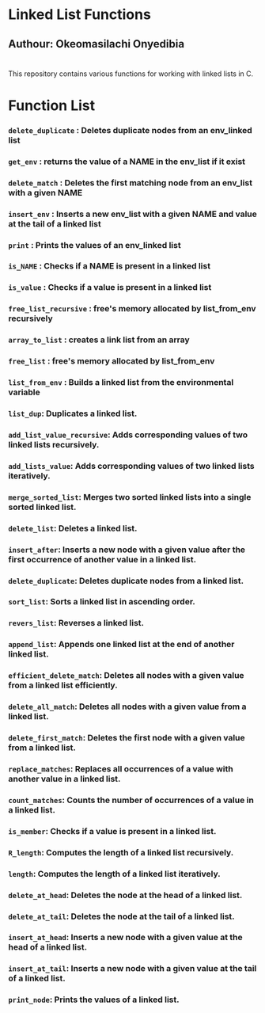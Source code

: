 # Linked List Functions
## Authour: Okeomasilachi Onyedibia
#
This repository contains various functions for working with linked lists in C.

# Function List

### `delete_duplicate` : Deletes duplicate nodes from an env_linked list
### `get_env` : returns the value of a NAME in the env_list if it exist
### `delete_match` : Deletes the first matching node from an env_list with a given NAME
### `insert_env` : Inserts a new env_list with a given NAME and value at the tail of a linked list
### `print` : Prints the values of an env_linked list
### `is_NAME` : Checks if a NAME is present in a linked list
### `is_value` : Checks if a value is present in a linked list
### `free_list_recursive` : free's memory allocated by list_from_env recursively
### `array_to_list` : creates a link list from an array
### `free_list` : free's memory allocated by list_from_env
### `list_from_env` : Builds a linked list from the environmental variable
### `list_dup`: Duplicates a linked list.
### `add_list_value_recursive`: Adds corresponding values of two linked lists recursively.
### `add_lists_value`: Adds corresponding values of two linked lists iteratively.
### `merge_sorted_list`: Merges two sorted linked lists into a single sorted linked list.
### `delete_list`: Deletes a linked list.
### `insert_after`: Inserts a new node with a given value after the first occurrence of another value in a linked list.
### `delete_duplicate`: Deletes duplicate nodes from a linked list.
### `sort_list`: Sorts a linked list in ascending order.
### `revers_list`: Reverses a linked list.
### `append_list`: Appends one linked list at the end of another linked list.
### `efficient_delete_match`: Deletes all nodes with a given value from a linked list efficiently.
### `delete_all_match`: Deletes all nodes with a given value from a linked list.
### `delete_first_match`: Deletes the first node with a given value from a linked list.
### `replace_matches`: Replaces all occurrences of a value with another value in a linked list.
### `count_matches`: Counts the number of occurrences of a value in a linked list.
### `is_member`: Checks if a value is present in a linked list.
### `R_length`: Computes the length of a linked list recursively.
### `length`: Computes the length of a linked list iteratively.
### `delete_at_head`: Deletes the node at the head of a linked list.
### `delete_at_tail`: Deletes the node at the tail of a linked list.
### `insert_at_head`: Inserts a new node with a given value at the head of a linked list.
### `insert_at_tail`: Inserts a new node with a given value at the tail of a linked list.
### `print_node`: Prints the values of a linked list.

